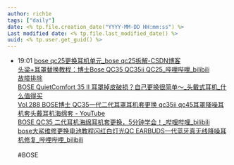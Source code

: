 ```yaml
---
author: rich1e
tags: ["daily"]
date: <% tp.file.creation_date("YYYY-MM-DD HH:mm:ss") %>
Last modified date: <% tp.file.last_modified_date() %>
uuid: <% tp.user.get_guid() %>
---
```


- 19:01 [bose qc25更换耳机单元_bose qc25拆解-CSDN博客](https://blog.csdn.net/uncle_ll/article/details/116565251)<br>[头梁+耳罩替换教程：博士Bose QC35 QC35ii QC25_哔哩哔哩_bilibili](https://www.bilibili.com/video/BV1Dy4y167Mm/?vd_source=3710ff3fa57db21b813ef420454b2e16)<br>[故障排除](https://www.bose.cn/zh_cn/support/troubleshooting/articles/productCode/qc35_ii/troubleshooting.html?category=%E5%A4%96%E8%A7%82)<br>[BOSE QuietComfort 35 II 耳罩掉皮破损？自己更换很简单～_头戴式耳机_什么值得买](https://post.smzdm.com/p/a78zd2dl/)<br>[Vol.288 BOSE博士 QC35一代二代耳罩耳机套更换 qc35ii qc45耳罩降噪耳机套头戴耳机海绵套 - YouTube](https://www.youtube.com/watch?v=3hnFBRkdeN8&ab_channel=bear%E5%BD%B1%E5%83%8F%E5%BF%97)<br>[BOSE QC35 二代耳机海绵耳机套更换，5分钟学会！_哔哩哔哩_bilibili](https://www.bilibili.com/video/BV1da4y1E7Cz/?spm_id_from=333.788.recommend_more_video.0&vd_source=3710ff3fa57db21b813ef420454b2e16)<br>[bose大鲨维修更换电池教程闪红白灯光QC EARBUDS一代蓝牙真无线降噪耳机修复_哔哩哔哩_bilibili](https://www.bilibili.com/video/BV17E421T7op/?spm_id_from=pageDriver&vd_source=3710ff3fa57db21b813ef420454b2e16)<br><br>#BOSE